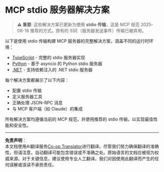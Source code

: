 <!--
CO_OP_TRANSLATOR_METADATA:
{
  "original_hash": "e378b47e0361b7a9b0dab7a0306878c8",
  "translation_date": "2025-08-26T19:59:44+00:00",
  "source_file": "03-GettingStarted/05-stdio-server/solution/README.md",
  "language_code": "zh"
}
-->
# MCP stdio 服务器解决方案

> **⚠️ 重要**: 这些解决方案已更新为使用 **stdio 传输**，这是 MCP 规范 2025-06-18 推荐的方式。原有的 SSE（服务器发送事件）传输已被弃用。

以下是使用 stdio 传输构建 MCP 服务器的完整解决方案，涵盖不同的运行时环境：

- [TypeScript](../../../../../03-GettingStarted/05-stdio-server/solution/typescript) - 完整的 stdio 服务器实现
- [Python](../../../../../03-GettingStarted/05-stdio-server/solution/python) - 基于 asyncio 的 Python stdio 服务器
- [.NET](../../../../../03-GettingStarted/05-stdio-server/solution/dotnet) - 支持依赖注入的 .NET stdio 服务器

每个解决方案都展示了以下内容：
- 配置 stdio 传输
- 定义服务器工具
- 正确处理 JSON-RPC 消息
- 与 MCP 客户端（如 Claude）的集成

所有解决方案均遵循当前的 MCP 规范，并使用推荐的 stdio 传输，以实现最佳性能和安全性。

---

**免责声明**：  
本文档使用AI翻译服务[Co-op Translator](https://github.com/Azure/co-op-translator)进行翻译。尽管我们努力确保翻译的准确性，但请注意，自动翻译可能包含错误或不准确之处。原始语言的文档应被视为权威来源。对于关键信息，建议使用专业人工翻译。我们对因使用此翻译而产生的任何误解或误读不承担责任。